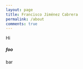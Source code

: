 ```yaml
---
layout: page
title: Francisco Jiménez Cabrera
permalink: /about
comments: true
---
```


<div class="row justify-content-between">
<div class="col-md-8 pr-5">

<p>Hi</p>

</div>

<div class="col-md-4">

<div class="sticky-top sticky-top-80">
<h5>foo</h5>

<p>bar</p>

</div>
</div>
</div>
